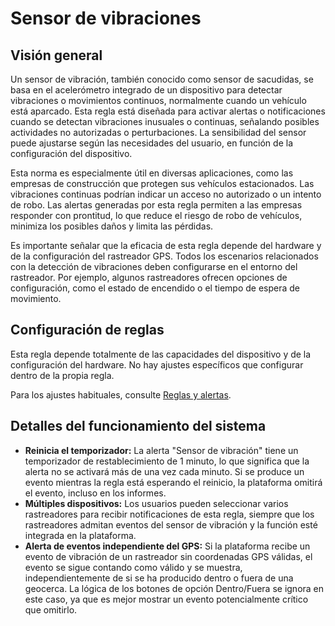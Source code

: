 # Sensor de vibraciones

## Visión general

Un sensor de vibración, también conocido como sensor de sacudidas, se basa en el acelerómetro integrado de un dispositivo para detectar vibraciones o movimientos continuos, normalmente cuando un vehículo está aparcado. Esta regla está diseñada para activar alertas o notificaciones cuando se detectan vibraciones inusuales o continuas, señalando posibles actividades no autorizadas o perturbaciones. La sensibilidad del sensor puede ajustarse según las necesidades del usuario, en función de la configuración del dispositivo.

Esta norma es especialmente útil en diversas aplicaciones, como las empresas de construcción que protegen sus vehículos estacionados. Las vibraciones continuas podrían indicar un acceso no autorizado o un intento de robo. Las alertas generadas por esta regla permiten a las empresas responder con prontitud, lo que reduce el riesgo de robo de vehículos, minimiza los posibles daños y limita las pérdidas.

Es importante señalar que la eficacia de esta regla depende del hardware y de la configuración del rastreador GPS. Todos los escenarios relacionados con la detección de vibraciones deben configurarse en el entorno del rastreador. Por ejemplo, algunos rastreadores ofrecen opciones de configuración, como el estado de encendido o el tiempo de espera de movimiento.

## Configuración de reglas

Esta regla depende totalmente de las capacidades del dispositivo y de la configuración del hardware. No hay ajustes específicos que configurar dentro de la propia regla.

Para los ajustes habituales, consulte [Reglas y alertas](../).

## Detalles del funcionamiento del sistema

* **Reinicia el temporizador:** La alerta "Sensor de vibración" tiene un temporizador de restablecimiento de 1 minuto, lo que significa que la alerta no se activará más de una vez cada minuto. Si se produce un evento mientras la regla está esperando el reinicio, la plataforma omitirá el evento, incluso en los informes.
* **Múltiples dispositivos:** Los usuarios pueden seleccionar varios rastreadores para recibir notificaciones de esta regla, siempre que los rastreadores admitan eventos del sensor de vibración y la función esté integrada en la plataforma.
* **Alerta de eventos independiente del GPS:** Si la plataforma recibe un evento de vibración de un rastreador sin coordenadas GPS válidas, el evento se sigue contando como válido y se muestra, independientemente de si se ha producido dentro o fuera de una geocerca. La lógica de los botones de opción Dentro/Fuera se ignora en este caso, ya que es mejor mostrar un evento potencialmente crítico que omitirlo.
